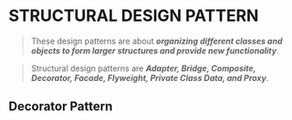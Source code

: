 # STRUCTURAL DESIGN PATTERN 

> These design patterns are about _**organizing different classes and objects to form larger structures and provide new functionality**_.

> Structural design patterns are _**Adapter, Bridge, Composite, Decorator, Facade, Flyweight, Private Class Data, and Proxy**_.


## Decorator Pattern 

<!--stackedit_data:
eyJoaXN0b3J5IjpbMTgzNjUxMjQ2MCwtNzA2MzQ5NTM4XX0=
-->